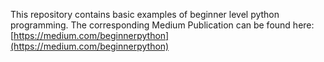 This repository contains basic examples of beginner level python programming.
The corresponding Medium Publication can be found here: [https://medium.com/beginnerpython](https://medium.com/beginnerpython)
